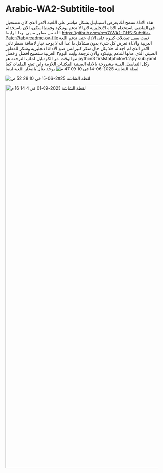 # Arabic-WA2-Subtitile-tool
هذه الاداة تسمح لك بعرض السبتايتل بشكل مباشر على اللعبة الامر الذي كان مستحيل في الماضي باستخدام الاداة الانجليزية لانها لا تدعم يونيكود وفقط اسكي، الان باستخدام اداة من مطور صيني بهذا الرابط 
https://github.com/nxs7/WA2-CHS-Subtitle-Patch?tab=readme-ov-file
قمت بعمل تعديلات كبيرة على الاداة حتى تدعم اللغة العربية والاداة تعرض كل شيء بدون مشاكل ما عدا انه لا يوجد خيار لاضافة سطر ثاني الامر الذي لم اجد له حلا
بكل حال شكر كبير لمن صنع الاداة الانجليزية وشكر للمطور الصيني الذي عدلها لتدعم يونيكود والان ترجمة وايت البوم٢ العربية ستصبح افضل وافضل مع الوقت 
امر الكومبايل لملف الترجمة هو 
python3 firststatphotov1.2.py sub.yaml
وكل التفاصيل الفنية مشروحة بالاداة الصينية المكتبات اللازمة واين تضع الملفات كما يوجد مثال باصدار اللعبة ايضا
![‏لقطة الشاشة 2025-06-14 في 10 09 47 م](https://github.com/user-attachments/assets/9bed9eb6-7c79-48bb-9c4f-53bc81f454e1)

![‏لقطة الشاشة 2025-06-15 في 10 28 52 ص](https://github.com/user-attachments/assets/45ded794-b579-4838-b974-a7c06e97d0b2)

<img width="1604" height="1262" alt="‏لقطة الشاشة 2025-09-01 في 4 14 16 م" src="https://github.com/user-attachments/assets/f3bf3adf-9cde-4350-87eb-176cff861c68" />
